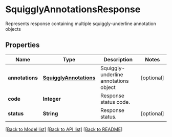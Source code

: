 ﻿
# SquigglyAnnotationsResponse
Represents response containing multiple squiggly-underline annotation objects

## Properties
Name | Type | Description | Notes
------------ | ------------- | ------------- | -------------
**annotations** | [**SquigglyAnnotations**](SquigglyAnnotations.md) | Squiggly-underline annotations object | [optional]
**code** | **Integer** | Response status code. | 
**status** | **String** | Response status. | [optional]


[[Back to Model list]](../README.md#documentation-for-models) [[Back to API list]](../README.md#documentation-for-api-endpoints) [[Back to README]](../README.md)


